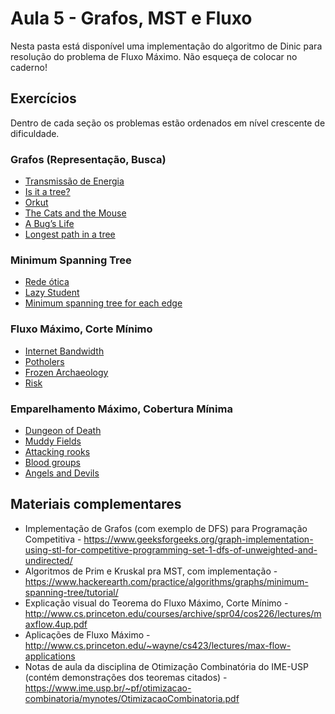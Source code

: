 # Aula 5 - Grafos, MST e Fluxo

Nesta pasta está disponível uma implementação do algoritmo de Dinic para resolução do problema de Fluxo Máximo. Não esqueça de colocar no caderno!

## Exercícios

Dentro de cada seção os problemas estão ordenados em nível crescente de dificuldade.

### Grafos (Representação, Busca)

- [Transmissão de Energia](http://br.spoj.com/problems/ENERGIA/)
- [Is it a tree?](http://www.spoj.com/problems/PT07Y/)
- [Orkut](http://br.spoj.com/problems/ORKUT/)
- [The Cats and the Mouse](http://www.spoj.com/status/CATM)
- [A Bug’s Life](http://www.spoj.com/problems/BUGLIFE/)
- [Longest path in a tree](http://www.spoj.com/problems/PT07Z/)

### Minimum Spanning Tree

- [Rede ótica](https://br.spoj.com/problems/REDOTICA/)
- [Lazy Student](http://codeforces.com/problemset/problem/605/B)
- [Minimum spanning tree for each edge](http://codeforces.com/problemset/problem/609/E)

### Fluxo Máximo, Corte Mínimo

- [Internet Bandwidth](https://uva.onlinejudge.org/index.php?option=onlinejudge&page=show_problem&problem=761)
- [Potholers](http://www.spoj.com/problems/POTHOLE/)
- [Frozen Archaeology](https://www.urionlinejudge.com.br/judge/en/problems/view/1859)
- [Risk](https://icpcarchive.ecs.baylor.edu/index.php?option=com_onlinejudge&Itemid=8&page=show_problem&problem=2950)

### Emparelhamento Máximo, Cobertura Mínima

- [Dungeon of Death](http://www.spoj.com/problems/QUEST4/)
- [Muddy Fields](http://www.spoj.com/problems/MUDDY/)
- [Attacking rooks](https://uva.onlinejudge.org/index.php?option=onlinejudge&page=show_problem&problem=4406)
- [Blood groups](https://icpcarchive.ecs.baylor.edu/index.php?option=onlinejudge&page=show_problem&problem=5216)
- [Angels and Devils](http://www.spoj.com/problems/ANGELS/)

## Materiais complementares

- Implementação de Grafos (com exemplo de DFS) para Programação Competitiva - https://www.geeksforgeeks.org/graph-implementation-using-stl-for-competitive-programming-set-1-dfs-of-unweighted-and-undirected/
- Algoritmos de Prim e Kruskal pra MST, com implementação - https://www.hackerearth.com/practice/algorithms/graphs/minimum-spanning-tree/tutorial/
- Explicação visual do Teorema do Fluxo Máximo, Corte Mínimo - http://www.cs.princeton.edu/courses/archive/spr04/cos226/lectures/maxflow.4up.pdf
- Aplicações de Fluxo Máximo - http://www.cs.princeton.edu/~wayne/cs423/lectures/max-flow-applications
- Notas de aula da disciplina de Otimização Combinatória do IME-USP (contém demonstrações dos teoremas citados) - https://www.ime.usp.br/~pf/otimizacao-combinatoria/mynotes/OtimizacaoCombinatoria.pdf